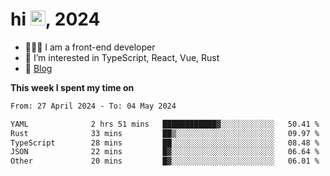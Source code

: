 <h1> hi <img src="https://raw.githubusercontent.com/blackcater/blackcater/main/images/Hi.gif" height="24" />, 2024 </h1>

- 🧑🏻‍💻 I am a front-end developer
- 👀 I’m interested in TypeScript, React, Vue, Rust
- 📝 [Blog](https://note.yixiaojiu.top)

**This week I spent my time on** 

<!--START_SECTION:waka-->

```txt
From: 27 April 2024 - To: 04 May 2024

YAML              2 hrs 51 mins   ████████████▓░░░░░░░░░░░░   50.41 %
Rust              33 mins         ██▒░░░░░░░░░░░░░░░░░░░░░░   09.97 %
TypeScript        28 mins         ██░░░░░░░░░░░░░░░░░░░░░░░   08.48 %
JSON              22 mins         █▓░░░░░░░░░░░░░░░░░░░░░░░   06.64 %
Other             20 mins         █▓░░░░░░░░░░░░░░░░░░░░░░░   06.01 %
```

<!--END_SECTION:waka-->

